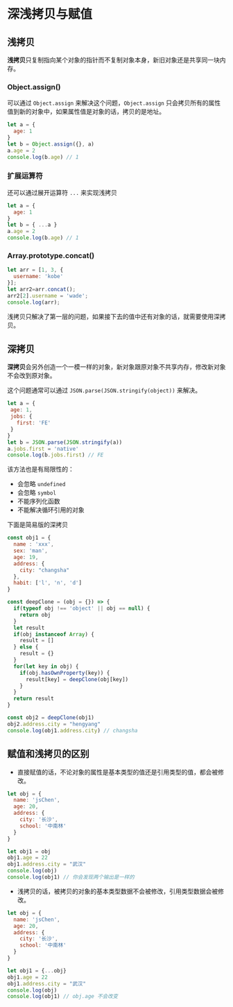 # 深浅拷贝与赋值

## 浅拷贝

**浅拷贝**只复制指向某个对象的指针而不复制对象本身，新旧对象还是共享同一块内存。

### Object.assign()

可以通过 `Object.assign` 来解决这个问题，`Object.assign` 只会拷贝所有的属性值到新的对象中，如果属性值是对象的话，拷贝的是地址。

```js
let a = {
  age: 1
}
let b = Object.assign({}, a)
a.age = 2
console.log(b.age) // 1
```

### 扩展运算符

还可以通过展开运算符 `...` 来实现浅拷贝

```js
let a = {
  age: 1
}
let b = { ...a }
a.age = 2
console.log(b.age) // 1
```

### Array.prototype.concat()

```js
let arr = [1, 3, {
  username: 'kobe'
}];
let arr2=arr.concat();    
arr2[2].username = 'wade';
console.log(arr);
```



浅拷贝只解决了第一层的问题，如果接下去的值中还有对象的话，就需要使用深拷贝。

## 深拷贝

**深拷贝**会另外创造一个一模一样的对象，新对象跟原对象不共享内存，修改新对象不会改到原对象。

这个问题通常可以通过 `JSON.parse(JSON.stringify(object))` 来解决。

 ```js
let a = {
  age: 1,
  jobs: {
    first: 'FE'
  }
}
let b = JSON.parse(JSON.stringify(a))
a.jobs.first = 'native'
console.log(b.jobs.first) // FE
 ```

该方法也是有局限性的：

- 会忽略 `undefined`
- 会忽略 `symbol`
- 不能序列化函数
- 不能解决循环引用的对象

下面是简易版的深拷贝

```js
const obj1 = {
  name : 'xxx', 
  sex: 'man',
  age: 19,
  address: {
    city: "changsha"
  },
  habit: ['l', 'n', 'd']
} 

const deepClone = (obj = {}) => {
  if(typeof obj !== 'object' || obj == null) {
    return obj
  }
  let result
  if(obj instanceof Array) {
    result = []
  } else {
    result = {}
  }
  for(let key in obj) {
    if(obj.hasOwnProperty(key)) {
      result[key] = deepClone(obj[key])
    }
  }
  return result
}

const obj2 = deepClone(obj1)
obj2.address.city = "hengyang"
console.log(obj1.address.city) // changsha
```

## **赋值和浅拷贝的区别**

- 直接赋值的话，不论对象的属性是基本类型的值还是引用类型的值，都会被修改。

```js
let obj = {
  name: 'jsChen',
  age: 20,
  address: {
	city: '长沙',
    school: '中南林'
  }
}

let obj1 = obj
obj1.age = 22
obj1.address.city = "武汉"
console.log(obj)
console.log(obj1) // 你会发现两个输出是一样的
```

- 浅拷贝的话，被拷贝的对象的基本类型数据不会被修改，引用类型数据会被修改。

```js
let obj = {
  name: 'jsChen',
  age: 20,
  address: {
	city: '长沙',
    school: '中南林'
  }
}

let obj1 = {...obj}
obj1.age = 22
obj1.address.city = "武汉"
console.log(obj)
console.log(obj1) // obj.age 不会改变
```

